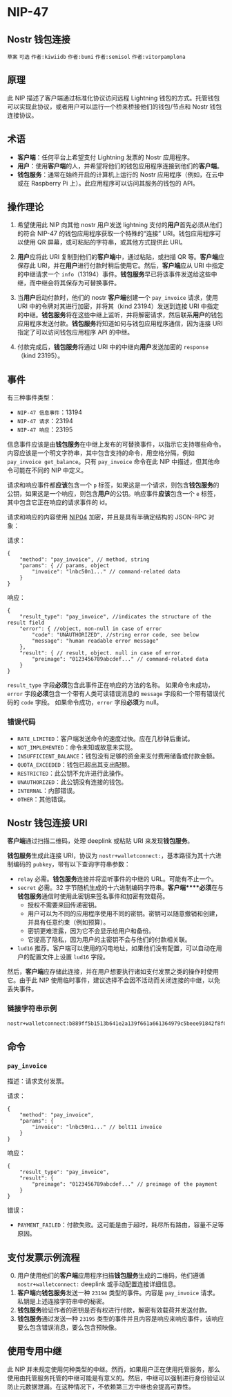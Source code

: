 NIP-47
======

Nostr 钱包连接
--------------

`草案` `可选` `作者:kiwiidb` `作者:bumi` `作者:semisol` `作者:vitorpamplona`

## 原理

此 NIP 描述了客户端通过标准化协议访问远程 Lightning 钱包的方式。托管钱包可以实现此协议，或者用户可以运行一个桥来桥接他们的钱包/节点和 Nostr 钱包连接协议。

## 术语

* **客户端**：任何平台上希望支付 Lightning 发票的 Nostr 应用程序。
* **用户**：使用**客户端**的人，并希望将他们的钱包应用程序连接到他们的**客户端**。
* **钱包服务**：通常在始终开启的计算机上运行的 Nostr 应用程序（例如，在云中或在 Raspberry Pi 上）。此应用程序可以访问其服务的钱包的 API。

## 操作理论

 1. 希望使用此 NIP 向其他 nostr 用户发送 lightning 支付的**用户**首先必须从他们的符合 NIP-47 的钱包应用程序获取一个特殊的“连接” URI。钱包应用程序可以使用 QR 屏幕，或可粘贴的字符串，或其他方式提供此 URI。
 
 2. **用户**应将此 URI 复制到他们的**客户端**中，通过粘贴，或扫描 QR 等。**客户端**应保存此 URI，并在**用户**进行付款时稍后使用它。然后，**客户端**应从 URI 中指定的中继请求一个 `info`（13194）事件。**钱包服务**早已将该事件发送给这些中继，而中继会将其保存为可替换事件。
 
 3. 当**用户**启动付款时，他们的 nostr **客户端**创建一个 `pay_invoice` 请求，使用 URI 中的令牌对其进行加密，并将其（kind 23194）发送到连接 URI 中指定的中继。**钱包服务**将在这些中继上监听，并将解密请求，然后联系**用户**的钱包应用程序发送付款。**钱包服务**将知道如何与钱包应用程序通信，因为连接 URI 指定了可以访问钱包应用程序 API 的中继。
 
 4. 付款完成后，**钱包服务**将通过 URI 中的中继向**用户**发送加密的 `response`（kind 23195）。

## 事件

有三种事件类型：
- `NIP-47 信息事件`：13194
- `NIP-47 请求`：23194
- `NIP-47 响应`：23195

信息事件应该是由**钱包服务**在中继上发布的可替换事件，以指示它支持哪些命令。内容应该是一个明文字符串，其中包含支持的命令，用空格分隔，例如 `pay_invoice get_balance`。只有 `pay_invoice` 命令在此 NIP 中描述，但其他命令可能在不同的 NIP 中定义。

请求和响应事件都**应该**包含一个 `p` 标签，如果这是一个请求，则包含**钱包服务**的公钥，如果这是一个响应，则包含**用户**的公钥。响应事件**应该**包含一个 `e` 标签，其中包含它正在响应的请求事件的 id。

请求和响应的内容使用 [NIP04](https://github.com/nostr-protocol/nips/blob/master/04.md) 加密，并且是具有半确定结构的 JSON-RPC 对象：

请求：

```jsonc
{
    "method": "pay_invoice", // method, string
    "params": { // params, object
        "invoice": "lnbc50n1..." // command-related data
    }
}
```

响应：

```jsonc
{
    "result_type": "pay_invoice", //indicates the structure of the result field
    "error": { //object, non-null in case of error
        "code": "UNAUTHORIZED", //string error code, see below
        "message": "human readable error message"
    },
    "result": { // result, object. null in case of error.
        "preimage": "0123456789abcdef..." // command-related data
    }
}
```

`result_type` 字段**必须**包含此事件正在响应的方法的名称。
如果命令未成功，`error` 字段**必须**包含一个带有人类可读错误消息的 `message` 字段和一个带有错误代码的 `code` 字段。
如果命令成功，`error` 字段**必须**为 null。

### 错误代码

- `RATE_LIMITED`：客户端发送命令的速度过快。应在几秒钟后重试。
- `NOT_IMPLEMENTED`：命令未知或故意未实现。
- `INSUFFICIENT_BALANCE`：钱包没有足够的资金来支付费用储备或付款金额。
- `QUOTA_EXCEEDED`：钱包已超出其支出配额。
- `RESTRICTED`：此公钥不允许进行此操作。
- `UNAUTHORIZED`：此公钥没有连接的钱包。
- `INTERNAL`：内部错误。
- `OTHER`：其他错误。

## Nostr 钱包连接 URI

**客户端**通过扫描二维码，处理 deeplink 或粘贴 URI 来发现**钱包服务**。

**钱包服务**生成此连接 URI，协议为 `nostr+walletconnect:`，基本路径为其十六进制编码的 `pubkey`，带有以下查询字符串参数：

- `relay` 必需。**钱包服务**连接并将监听事件的中继的 URL。可能有不止一个。
- `secret` 必需。32 字节随机生成的十六进制编码字符串。**客户端****必须**在与**钱包服务**通信时使用此密钥来签名事件和加密有效载荷。
    - 授权不需要来回传递密钥。
    - 用户可以为不同的应用程序使用不同的密钥。密钥可以随意撤销和创建，并具有任意约束（例如预算）。
    - 密钥更难泄露，因为它不会显示给用户和备份。
    - 它提高了隐私，因为用户的主密钥不会与他们的付款相关联。
- `lud16` 推荐。客户端可以使用的闪电地址，如果他们没有配置，可以自动在用户的配置文件上设置 `lud16` 字段。

然后，**客户端**应存储此连接，并在用户想要执行诸如支付发票之类的操作时使用它。由于此 NIP 使用临时事件，建议选择不会因不活动而关闭连接的中继，以免丢失事件。


### 链接字符串示例

```sh
nostr+walletconnect:b889ff5b1513b641e2a139f661a661364979c5beee91842f8f0ef42ab558e9d4?relay=wss%3A%2F%2Frelay.damus.io&secret=71a8c14c1407c113601079c4302dab36460f0ccd0ad506f1f2dc73b5100e4f3c
```

## 命令

### `pay_invoice`

描述：请求支付发票。

请求：

```jsonc
{
    "method": "pay_invoice",
    "params": {
        "invoice": "lnbc50n1..." // bolt11 invoice
    }
}
```

响应：

```jsonc
{
    "result_type": "pay_invoice",
    "result": { 
        "preimage": "0123456789abcdef..." // preimage of the payment
    }
}
```

错误：
- `PAYMENT_FAILED`：付款失败。这可能是由于超时，耗尽所有路由，容量不足等原因。

## 支付发票示例流程

0. 用户使用他们的**客户端**应用程序扫描**钱包服务**生成的二维码，他们遵循 `nostr+walletconnect:` deeplink 或手动配置连接详细信息。
1. **客户端**向**钱包服务**发送一种 `23194` 类型的事件。内容是 `pay_invoice` 请求。私钥是上述连接字符串中的秘密。
2. **钱包服务**验证作者的密钥是否有权进行付款，解密有效载荷并发送付款。
3. **钱包服务**通过发送一种 `23195` 类型的事件并且内容是响应来响应事件，该响应要么包含错误消息，要么包含预映像。

## 使用专用中继

此 NIP 并未规定使用何种类型的中继。然而，如果用户正在使用托管服务，那么使用由托管服务托管的中继可能是有意义的。然后，中继可以强制进行身份验证以防止元数据泄漏。在这种情况下，不依赖第三方中继也会提高可靠性。

